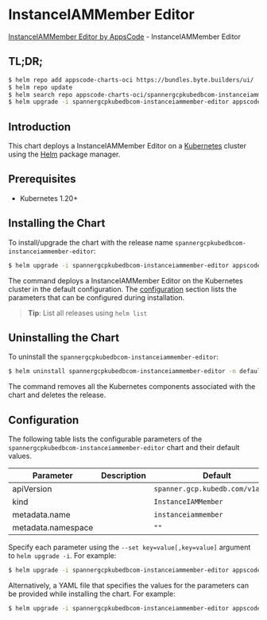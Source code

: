 # InstanceIAMMember Editor

[InstanceIAMMember Editor by AppsCode](https://byte.builders) - InstanceIAMMember Editor

## TL;DR;

```bash
$ helm repo add appscode-charts-oci https://bundles.byte.builders/ui/
$ helm repo update
$ helm search repo appscode-charts-oci/spannergcpkubedbcom-instanceiammember-editor --version=v0.5.0
$ helm upgrade -i spannergcpkubedbcom-instanceiammember-editor appscode-charts-oci/spannergcpkubedbcom-instanceiammember-editor -n default --create-namespace --version=v0.5.0
```

## Introduction

This chart deploys a InstanceIAMMember Editor on a [Kubernetes](http://kubernetes.io) cluster using the [Helm](https://helm.sh) package manager.

## Prerequisites

- Kubernetes 1.20+

## Installing the Chart

To install/upgrade the chart with the release name `spannergcpkubedbcom-instanceiammember-editor`:

```bash
$ helm upgrade -i spannergcpkubedbcom-instanceiammember-editor appscode-charts-oci/spannergcpkubedbcom-instanceiammember-editor -n default --create-namespace --version=v0.5.0
```

The command deploys a InstanceIAMMember Editor on the Kubernetes cluster in the default configuration. The [configuration](#configuration) section lists the parameters that can be configured during installation.

> **Tip**: List all releases using `helm list`

## Uninstalling the Chart

To uninstall the `spannergcpkubedbcom-instanceiammember-editor`:

```bash
$ helm uninstall spannergcpkubedbcom-instanceiammember-editor -n default
```

The command removes all the Kubernetes components associated with the chart and deletes the release.

## Configuration

The following table lists the configurable parameters of the `spannergcpkubedbcom-instanceiammember-editor` chart and their default values.

|     Parameter      | Description |                   Default                    |
|--------------------|-------------|----------------------------------------------|
| apiVersion         |             | <code>spanner.gcp.kubedb.com/v1alpha1</code> |
| kind               |             | <code>InstanceIAMMember</code>               |
| metadata.name      |             | <code>instanceiammember</code>               |
| metadata.namespace |             | <code>""</code>                              |


Specify each parameter using the `--set key=value[,key=value]` argument to `helm upgrade -i`. For example:

```bash
$ helm upgrade -i spannergcpkubedbcom-instanceiammember-editor appscode-charts-oci/spannergcpkubedbcom-instanceiammember-editor -n default --create-namespace --version=v0.5.0 --set apiVersion=spanner.gcp.kubedb.com/v1alpha1
```

Alternatively, a YAML file that specifies the values for the parameters can be provided while
installing the chart. For example:

```bash
$ helm upgrade -i spannergcpkubedbcom-instanceiammember-editor appscode-charts-oci/spannergcpkubedbcom-instanceiammember-editor -n default --create-namespace --version=v0.5.0 --values values.yaml
```
